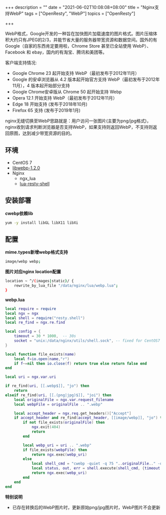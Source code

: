 +++
description = ""
date = "2021-06-02T10:08:08+08:00"
title = "Nginx支持WebP"
tags = ["OpenResty", "WebP"]
topics = ["OpenResty"]

+++

WebP格式，Google开发的一种旨在加快图片加载速度的图片格式。图片压缩体积大约只有JPEG的2/3，并能节省大量的服务器带宽资源和数据空间。国外的有 Google（自家的东西肯定要用啦，Chrome Store 甚至已全站使用 WebP）、Facebook 和 ebay，国内的有淘宝、腾讯和美团等。

客户端支持情况:

- Google Chrome 23 起开始支持 WebP（最初发布于2012年11月）
- Google 的安卓浏览器从 4.2 版本起开始官方支持 WebP（最初发布于2012年11月），4 版本起开始部分支持
- Google Chrome安卓版从 Chrome 50 起开始支持 Webp
- Opera 12.1 开始支持 WebP（最初发布于2012年11月）
- Edge 18 开始支持 (发布于2018年10月)
- Firefox 65 支持 (发布于2019年1月)

nginx无缝切换至WebP思路就是：用户访问一张图片(主要为png/jpg格式)，nginx收到请求判断浏览器是否支持WebP，如果支持则返回WebP，不支持则返回原图，达到减少带宽资源的目的。

## 环境

- CentOS 7
- [libwebp-1.2.0](https://storage.googleapis.com/downloads.webmproject.org/releases/webp/libwebp-1.2.0-linux-x86-64.tar.gz)
- Nginx
    - ngx_lua
    - [lua-resty-shell](https://github.com/juce/lua-resty-shell)

## 安装部署

**cwebp依赖lib**

```sh
yum -y install libGL libX11 libXi
```

## 配置

**mime.types新增webp格式支持**

```sh
image/webp webp;
```

**图片对应nginx location配置**

```sh
location ~ ^/(images|static)/ {
	rewrite_by_lua_file "/data/nginx/lua/webp.lua";
}
```

**webp.lua**

```lua
local require = require
local ngx = ngx
local shell = require("resty.shell")
local re_find = ngx.re.find

local config = {
    timeout = 30 * 1000,  -- 30s
    socket = "unix:/data/nginx/utils/shell.sock", -- fixed for CentOS7
}

local function file_exists(name)
    local f=io.open(name,"r")
    if f~=nil then io.close(f) return true else return false end
end

local uri = ngx.var.uri

if re_find(uri, [[.webp$]], "jo") then
    return
elseif re_find(uri, [[.(png|jpg)$]], "joi") then
    local originalFile = ngx.var.request_filename
    local webpFile = originalFile .. ".webp"

    local accept_header = ngx.req.get_headers()["Accept"]
    if accept_header and re_find(accept_header, [[image/webp]], "jo") then
        if not file_exists(originalFile) then
            ngx.exit(404)
            return
        end

        local webp_uri = uri .. ".webp"
        if file_exists(webpFile) then
            return ngx.exec(webp_uri)
        else
            local shell_cmd = "cwebp -quiet -q 75 "..originalFile.." -o "..webpFile
            local status, out, err = shell.execute(shell_cmd, {timeout = config.timeout, socket = config.socket})
            return ngx.exec(webp_uri)
        end
    end
end
```

**特别说明**

- 已存在转换后的WebP图片时，更新原始png/jpg图片时，WebP图片不会更新
